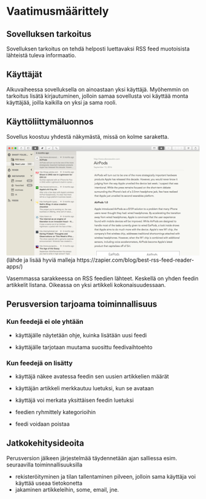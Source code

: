 # Vaatimusmäärittely

## Sovelluksen tarkoitus

Sovelluksen tarkoitus on tehdä helposti luettavaksi RSS feed muotoisista lähteistä tuleva informaatio.

## Käyttäjät

Alkuvaiheessa sovelluksella on ainoastaan yksi käyttäjä. Myöhemmin on tarkoitus lisätä kirjautuminen, jolloin samaa sovellusta voi käyttää monta käyttäjää, joilla kaikilla on yksi ja sama rooli.

## Käyttöliittymäluonnos

Sovellus koostuu yhdestä näkymästä, missä on kolme saraketta.

<img src="vaatimus.png">
(lähde ja lisää hyviä malleja https://zapier.com/blog/best-rss-feed-reader-apps/)

Vasemmassa sarakkeessa on RSS feedien lähteet. Keskellä on yhden feedin artikkelit listana. Oikeassa on yksi artikkeli kokonaisuudessaan.

## Perusversion tarjoama toiminnallisuus

### Kun feedejä ei ole yhtään

- käyttäjälle näytetään ohje, kuinka lisätään uusi feedi

- käyttäjälle tarjotaan muutama suosittu feedivaihtoehto

### Kun feedejä on lisätty

- käyttäjä näkee avatessa feedin sen uusien artikkelien määrät

- käyttäjän artikkeli merkkautuu luetuksi, kun se avataan

- käyttäjä voi merkata yksittäisen feedin luetuksi

- feedien ryhmittely kategorioihin

- feedi voidaan poistaa

## Jatkokehitysideoita

Perusversion jälkeen järjestelmää täydennetään ajan salliessa esim. seuraavilla toiminnallisuuksilla

- rekisteröityminen ja tilan tallentaminen pilveen, jolloin sama käyttäja voi käyttää useaa tietokonetta
- jakaminen artikkeleihin, some, email, jne.

